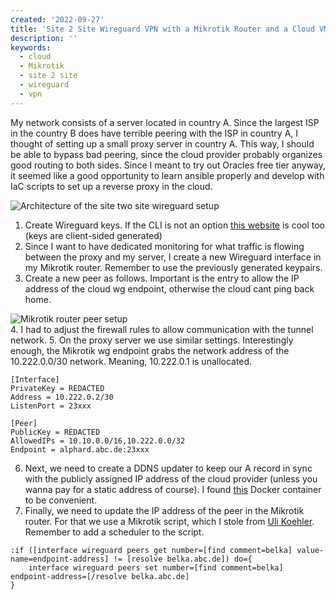 ```yaml
---
created: '2022-09-27'
title: 'Site 2 Site Wireguard VPN with a Mikrotik Router and a Cloud VM'
description: ''
keywords:
  - cloud
  - Mikrotik
  - site 2 site
  - wireguard
  - vpn
---
```


<script>
import architecture from "./images/_architecture.drawio.png?default"
import peer from "./images/mikrotik_peer.png?default"

import Image from "$components/Image.svelte"
</script>

My network consists of a server located in country A. Since the largest ISP in the country
B does have terrible peering with the ISP in country A, I thought of setting up a small
proxy server in country A. This way, I should be able to bypass bad peering, since the
cloud provider probably organizes good routing to both sides. Since I meant to try out
Oracles free tier anyway, it seemed like a good opportunity to learn ansible properly and
develop with IaC scripts to set up a reverse proxy in the cloud.

<Image meta={architecture} alt="Architecture of the site two site wireguard setup"/>

1. Create Wireguard keys. If the CLI is not an option [this
   website](https://www.wireguardconfig.com/) is cool too (keys are client-sided generated)
2. Since I want to have dedicated monitoring for what traffic is flowing between the proxy
   and my server, I create a new Wireguard interface in my Mikrotik router. Remember to
   use the previously generated keypairs.
3. Create a new peer as follows. Important is the entry to allow the IP address of the
cloud wg endpoint, otherwise the cloud cant ping back home.
<div style="max-width:600px">
    <Image meta={peer} alt="Mikrotik router peer setup"/>
</div>
4. I had to adjust the firewall rules to allow communication with the tunnel network.
5. On the proxy server we use similar settings. Interestingly enough, the Mikrotik wg
   endpoint grabs the network address of the 10.222.0.0/30 network. Meaning, 10.222.0.1 is
   unallocated.

```
[Interface]
PrivateKey = REDACTED
Address = 10.222.0.2/30
ListenPort = 23xxx

[Peer]
PublicKey = REDACTED
AllowedIPs = 10.10.0.0/16,10.222.0.0/32
Endpoint = alphard.abc.de:23xxx
```

6. Next, we need to create a DDNS updater to keep our A record in sync with the publicly
   assigned IP address of the cloud provider (unless you wanna pay for a static address of
   course). I found [this](https://hub.docker.com/r/oznu/cloudflare-ddns/) Docker
   container to be convenient.
7. Finally, we need to update the IP address of the peer in the Mikrotik router. For that
   we use a Mikrotik script, which I stole from [Uli
   Koehler](https://techoverflow.net/2021/12/29/how-to-update-wireguard-peer-endpoint-address-using-dns-on-mikrotik-routeros/). Remember to add a scheduler to the script.

```
:if ([interface wireguard peers get number=[find comment=belka] value-name=endpoint-address] != [resolve belka.abc.de]) do={
    interface wireguard peers set number=[find comment=belka] endpoint-address=[/resolve belka.abc.de]
}
```
